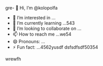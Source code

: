 gre- 👋 Hi, I’m @kolopolfa
- 👀 I’m interested in ...
- 🌱 I’m currently learning ...543
- 💞️ I’m looking to collaborate on ...
- 📫 How to reach me ...we54
- 😄 Pronouns: ...
- ⚡ Fun fact: ...4562yusdf
dsfsdfsdf50354
<!---bvfv
kolopolfa/kolopolfa is a ✨ special ✨ repository bdsrwefecause its `README.md` (this file) appears on your GitHub profile.5645
You can click the Preview link to take a look at your changes.543
--->
wrewfh
